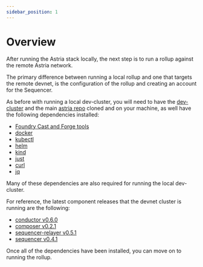 ```yaml
---
sidebar_position: 1
---
```


# Overview

After running the Astria stack locally, the next step is to run a rollup against
the remote Astria network.

The primary difference between running a local rollup and one that targets the
remote devnet, is the configuration of the rollup and creating an account for
the Sequencer.

As before with running a local dev-cluster, you will need to have the
[dev-cluster](https://github.com/astriaorg/dev-cluster/tree/main) and the main
[astria repo](https://github.com/astriaorg/astria) cloned and on your machine,
as well have the following dependencies installed:
- [Foundry Cast and Forge tools](https://book.getfoundry.sh/getting-started/installation)
- [docker](https://docs.docker.com/get-docker/)
- [kubectl](https://kubernetes.io/docs/tasks/tools/)
- [helm](https://helm.sh/docs/intro/install/)
- [kind](https://kind.sigs.k8s.io/docs/user/quick-start/#installation)
- [just](https://just.systems/man/en/chapter_4.html)
- [curl](https://curl.se/)
- [jq](https://jqlang.github.io/jq/)

Many of these dependencies are also required for running the local dev-cluster.

For reference, the latest component releases that the devnet cluster is running are the
following:
<!-- TODO: update these to current versions -->
- [conductor v0.6.0](https://github.com/astriaorg/astria/releases/tag/v0.6.0--conductor)
- [composer v0.2.1](https://github.com/astriaorg/astria/releases/tag/v0.2.1--composer)
- [sequencer-relayer v0.5.1](https://github.com/astriaorg/astria/releases/tag/v0.5.1--sequencer-relayer)
- [sequencer
  v0.4.1](https://github.com/astriaorg/astria/releases/tag/v0.4.1--sequencer)

Once all of the dependencies have been installed, you can move on to running the
rollup.
